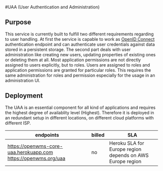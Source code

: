 #UAA (User Authentication and Administration)

## Purpose
This service is currently built to fulfill two different requirements regarding to user handling.
At first the service is capable to work as [OpenID Connect](http://openid.net/connect) authentication endpoint and can
authenticate user credentials against data stored in a persistent storage.
The second part deals with user administration like creating new users, updating properties 
of existing ones or deleting them at all. Most application permissions are not directly 
assigned to users explicitly, but to roles. Users are assigned to roles and application
permissions are granted for particular roles. This requires the same administration for 
roles and permission especially for the usage in an administration UI.

## Deployment

The UAA is an essential component for all kind of applications and requires the highest
degree of availablity level (Highest). Therefore it is deployed in an redundant setup
in different locations, on different cloud platforms with different ISP.

| endpoints | billed | SLA |
| --------- | ------ | --- |
| https://openwms-core-uaa.herokuapp.com<br/>https://openwms.org/uaa| no | Heroku SLA for Europe region<br />depends on AWS Europe region |

